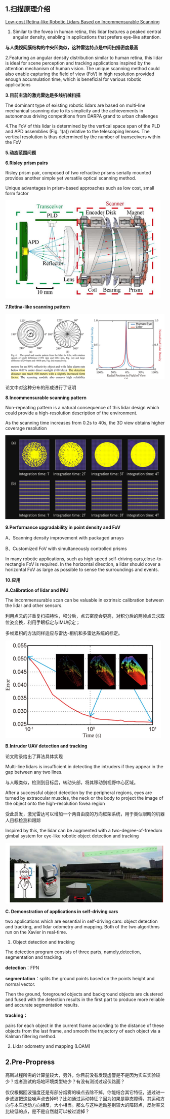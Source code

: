 ## 1.扫描原理介绍

<u>Low-cost Retina-like Robotic Lidars Based on Incommensurable Scanning</u>

1. Similar to the fovea in human retina, this lidar features a peaked central angular density, enabling in applications that prefers eye-like attention.

**与人类视网膜结构的中央凹类似，这种雷达特点是中间扫描密度最高**

2.Featuring an angular density distribution similar to human retina, this lidar is ideal for scene perception and tracking applications inspired by the attention mechanism of human vision. The unique scanning method could also enable capturing the field of view (FoV) in high resolution provided enough accumulation time, which is beneficial for various robotic applications

**3.目前主流的激光雷达是多线机械扫描**

The dominant type of existing robotic lidars are based on
multi-line mechanical scanning due to its simplicity and the achievements in autonomous
driving competitions from
DARPA grand to urban challenges 

4.The FoV of this lidar is determined by the vertical space span of the PLD and APD assemblies (Fig. 1(a)) relative to the telescoping lenses. The vertical resolution is thus determined by the number of transceivers within the FoV

**5.动态范围问题**



**6.Risley prism pairs**

Risley prism pair, composed of two refractive prisms serially mounted provides another simple yet versatile optical scanning method.

Unique advantages in prism-based approaches such as low cost, small form factor

<img src="livox_lidar.assets/image-20210304121655420.png" alt="image-20210304121655420" style="zoom:80%;" />

**7.Retina-like scanning pattern**

![image-20210303231605623](livox_lidar.assets/image-20210303231605623.png)

论文中对这种分布的形成进行了证明

**8.Incommensurable scanning pattern**

Non-repeating pattern is a natural consequence of this lidar design which could provide a high-resolution description of the environment.

As the scanning time increases from 0.2s to 40s, the 3D view obtains higher coverage resolution

![image-20210304092731318](livox_lidar.assets/image-20210304092731318.png)

**9.Performance upgradability in point density and FoV**

A、Scanning density improvement with packaged arrays

B、Customized FoV with simultaneously controlled prisms

In many robotic applications, such as high speed self-driving cars,close-to-rectangle FoV is required.
In the horizontal direction, a lidar should cover a horizontal FoV as large as possible to sense the surroundings and events.

**10.应用**

**A.Calibration of lidar and IMU**

The incommensurable scan can be valuable in extrinsic calibration between the lidar and other sensors.

利用点云的非重复扫描特性，积分后，点云密度会更高，对积分后的两帧点云求取位姿变换，利用手眼标定与IMU标定；

多帧累积的方法同样适应与雷达-相机和多雷达系统的标定。

<img src="livox_lidar.assets/image-20210304104531953.png" alt="image-20210304104531953" style="zoom:80%;" />

**B.Intruder UAV detection and tracking**

论文附录给出了算法具体实现

Multi-line lidars is insufficient in detecting the intruders if they appear in the gap between any two lines.

与人眼类似，检测到目标后，转动头部，将其移动到视野中心区域。

After a successful object detection by the peripheral regions, eyes are turned by extraocular muscles, the neck or the body to project the image of the object onto the high-resolution fovea region 

受此启发，激光雷达可以增加一个两自由度的万向框架系统，用于类似眼睛的机器人目标检测和跟踪

Inspired by this, the lidar can be augmented with a two-degree-of-freedom gimbal system for eye-like robotic object detection and tracking

![image-20210304105720214](livox_lidar.assets/image-20210304105720214.png)

**C. Demonstration of applications in self-driving cars**

two applications which are essential in self-driving cars: object detection and tracking, and lidar odometry and mapping.  Both of the two algorithms run on the Xavier in real-time.

1) Object detection and tracking

The detection program consists of three parts, namely,detection, segmentation and tracking.

**detection**：FPN

**segmentation**：splits the ground points based on the points height and normal vector.

Then the ground, foreground objects and background objects are clustered and fused with the detection results in the first part to produce more reliable and accurate segmentation results.

**tracking：**

pairs for each object in the current frame according to the distance of these objects from the last frame, and smooth the trajectory of each object via a Kalman filtering method.

2) Lidar odometry and mapping (LOAM)



## 2.Pre-Propress

高斯过程所需的计算量较大，另外，你目前没有发现虚警是不是因为实车实验较少？或者测试的场地环境类型较少？有没有测试过起伏路面？

仅仅根据回波强度还是有部分烟雾的噪点去除不掉，你能结合其它特征，通过进一步滤波把这些噪声点去掉吗？比如通过运动特征？因为如果是静态障碍，其运动方向与本车运动方向相反，大小相当。那么与这种运动差别较大的障碍点，反射率又比较低的点，是不是自然就可以被过滤掉？